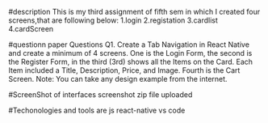 #description
This is my third assignment of fifth sem in which I created four screens,that are following below:
1.login
2.registation
3.cardlist
4.cardScreen

#questionn paper
Questions
Q1. Create a Tab Navigation in React Native and create a minimum of 4 screens. One is the Login Form, the second is the Register Form, in the third (3rd) shows all the Items on the Card. Each Item included a Title, Description, Price, and Image. Fourth is the Cart Screen.
Note: You can take any design example from the internet.

#ScreenShot of interfaces
screenshot zip file uploaded

#Techonologies and tools are
js
react-native
vs code



